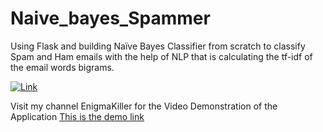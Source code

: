 # Naive_bayes_Spammer
Using Flask and building Naïve Bayes Classifier from scratch to classify Spam and Ham emails with the help of NLP that is calculating the tf-idf of the email words bigrams.


[![Link](https://img.youtube.com/vi/crJ5su5p8kg/0.jpg)](https://www.youtube.com/watch?v=crJ5su5p8kg)



Visit my channel EnigmaKiller for the Video Demonstration of the Application
[This is the demo link](https://www.youtube.com/watch?v=crJ5su5p8kg)
